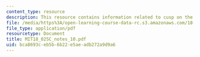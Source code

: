 ```yaml
---
content_type: resource
description: This resource contains information related to cusp on the cycloid.
file: /media/https%3A/open-learning-course-data-rc.s3.amazonaws.com/18-02sc-multivariable-calculus-fall-2010/bca8693ceb5b6b22e5aeadb272a9d9a6_MIT18_02SC_notes_10.pdf
file_type: application/pdf
resourcetype: Document
title: MIT18_02SC_notes_10.pdf
uid: bca8693c-eb5b-6b22-e5ae-adb272a9d9a6
---
```

